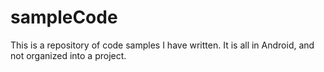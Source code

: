 # sampleCode

This is a repository of code samples I have written. It is all in Android, and not organized into a project.